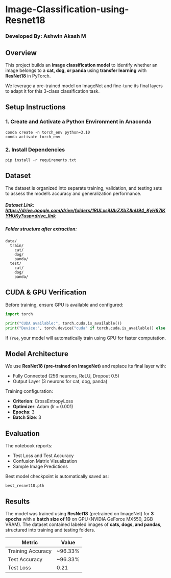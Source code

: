 # Image-Classification-using-Resnet18

### Developed By: Ashwin Akash M

## Overview

This project builds an **image classification model** to identify whether an image belongs to a **cat, dog, or panda** using **transfer learning** with **ResNet18** in PyTorch.

We leverage a pre-trained model on ImageNet and fine-tune its final layers to adapt it for this 3-class classification task.

## Setup Instructions

### 1. Create and Activate a Python Environment in Anaconda
```
conda create -n torch_env python=3.10
conda activate torch_env
```
### 2. Install Dependencies

```
pip install -r requirements.txt
```

## Dataset

The dataset is organized into separate training, validation, and testing sets to assess the model’s accuracy and generalization performance.
##### Dataset Link: https://drive.google.com/drive/folders/1RULxsjUArZXb7JInU94_KyH67lKYHUKy?usp=drive_link
##### Folder structure after extraction:

```
data/
  train/
    cat/
    dog/
    panda/
  test/
    cat/
    dog/
    panda/
```



## CUDA & GPU Verification

Before training, ensure GPU is available and configured:

```python
import torch

print("CUDA available:", torch.cuda.is_available())
print("Device:", torch.device("cuda" if torch.cuda.is_available() else "cpu"))
```

If `True`, your model will automatically train using GPU for faster computation.



## Model Architecture

We use **ResNet18 (pre-trained on ImageNet)** and replace its final layer with:

* Fully Connected (256 neurons, ReLU, Dropout 0.5)
* Output Layer (3 neurons for cat, dog, panda)

Training configuration:

* **Criterion**: CrossEntropyLoss
* **Optimizer**: Adam (lr = 0.001)
* **Epochs**: 3
* **Batch Size**: 3



## Evaluation

The notebook reports:

* Test Loss and Test Accuracy
* Confusion Matrix Visualization
* Sample Image Predictions

Best model checkpoint is automatically saved as:

```
best_resnet18.pth
```
## Results

The model was trained using **ResNet18** (pretrained on ImageNet) for **3 epochs** with a **batch size of 10** on GPU (NVIDIA GeForce MX550, 2GB VRAM).
The dataset contained labeled images of **cats, dogs, and pandas**, structured into training and testing folders.


| Metric              | Value  |
| ------------------- | ------ |
| Training Accuracy   | ~96.33% |
| Test Accuracy       | ~96.33% |
| Test Loss           | 0.21   |
